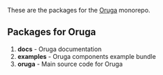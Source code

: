 <p>These are the packages for the <a href="https://oruga-ui.com" target="_blank">Oruga</a> monorepo.</p>

## Packages for Oruga

1. **docs** - Oruga documentation
2. **examples** - Oruga components example bundle
3. **oruga** - Main source code for Oruga
